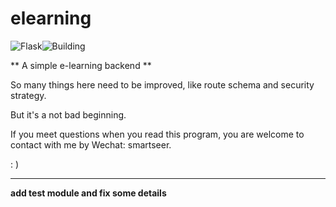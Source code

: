 # elearning
![Flask](https://img.shields.io/badge/Flask--red.svg)![Building](https://img.shields.io/badge/-Building-brightgreen.svg)

** A simple e-learning backend **

So many things here need to be improved, like route schema and security strategy.

But it's a not bad beginning.

If you meet questions when you read this program, you are welcome to contact with me by Wechat: smartseer.

: )

---
**add test module and fix some details**
